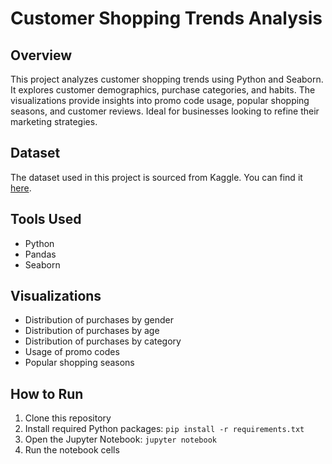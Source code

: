 # Customer Shopping Trends Analysis

## Overview
This project analyzes customer shopping trends using Python and Seaborn. It explores customer demographics, purchase categories, and habits. The visualizations provide insights into promo code usage, popular shopping seasons, and customer reviews. Ideal for businesses looking to refine their marketing strategies.

## Dataset
The dataset used in this project is sourced from Kaggle. You can find it [here](https://www.kaggle.com/datasets/iamsouravbanerjee/customer-shopping-trends-dataset).

## Tools Used
- Python
- Pandas
- Seaborn

## Visualizations
- Distribution of purchases by gender
- Distribution of purchases by age
- Distribution of purchases by category
- Usage of promo codes
- Popular shopping seasons

## How to Run
1. Clone this repository
2. Install required Python packages: `pip install -r requirements.txt`
3. Open the Jupyter Notebook: `jupyter notebook`
4. Run the notebook cells

